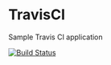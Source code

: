 # TravisCI
Sample Travis CI application

[![Build Status](https://travis-ci.org/shantanukamdi/TravisCI.svg?branch=master)](https://travis-ci.org/shantanukamdi/TravisCI)
